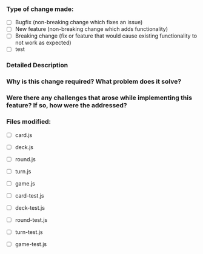 ### Type of change made:
- [ ] Bugfix (non-breaking change which fixes an issue)
- [ ] New feature (non-breaking change which adds functionality)
- [ ] Breaking change (fix or feature that would cause existing functionality to not work as expected)
- [ ] test

### Detailed Description

### Why is this change required? What problem does it solve?

### Were there any challenges that arose while implementing this feature? If so, how were the addressed?

### Files modified:
- [ ] card.js
- [ ] deck.js
- [ ] round.js
- [ ] turn.js
- [ ] game.js
- [ ] card-test.js
- [ ] deck-test.js
- [ ] round-test.js
- [ ] turn-test.js
- [ ] game-test.js

